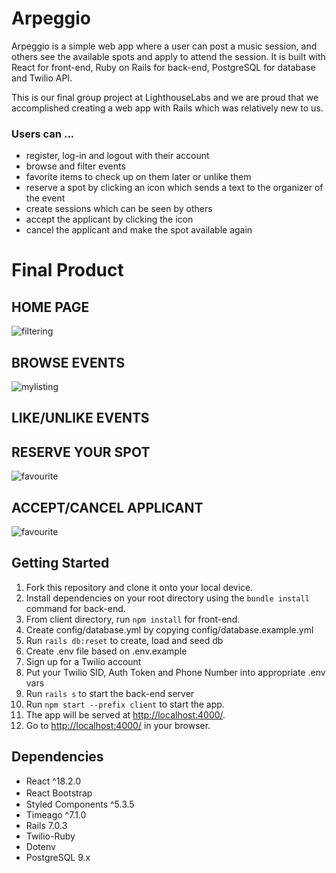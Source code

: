 Arpeggio
=========
Arpeggio is a simple web app where a user can post a music session, and others see the available spots and apply to attend the session. It is built with React for front-end, Ruby on Rails for back-end, PostgreSQL for database and Twilio API. 

This is our final group project at LighthouseLabs and we are proud that we accomplished creating a web app with Rails which was relatively new to us.

### Users can ...
- register, log-in and logout with their account 
- browse and filter events 
- favorite items to check up on them later or unlike them
- reserve a spot by clicking an icon which sends a text to the organizer of the event
- create sessions which can be seen by others
- accept the applicant by clicking the icon
- cancel the applicant and make the spot available again 

# Final Product
## HOME PAGE
![filtering]()
## BROWSE EVENTS 
![mylisting]()

## LIKE/UNLIKE EVENTS 
## RESERVE YOUR SPOT
![favourite]()
## ACCEPT/CANCEL APPLICANT 
![favourite]()

## Getting Started
1. Fork this repository and clone it onto your local device.
2. Install dependencies on your root directory using the `bundle install` command for back-end. 
3. From client directory, run `npm install` for front-end.
4. Create config/database.yml by copying config/database.example.yml
5. Run `rails db:reset` to create, load and seed db
6. Create .env file based on .env.example
7. Sign up for a Twilio account
8. Put your Twilio SID, Auth Token and Phone Number into appropriate .env vars
9. Run `rails s` to start the back-end server 
10. Run `npm start --prefix client` to start the app.
11. The app will be served at <http://localhost:4000/>.
12. Go to <http://localhost:4000/> in your browser.

## Dependencies
- React ^18.2.0
- React Bootstrap　
- Styled Components ^5.3.5
- Timeago ^7.1.0
- Rails 7.0.3
- Twilio-Ruby
- Dotenv 
- PostgreSQL 9.x


